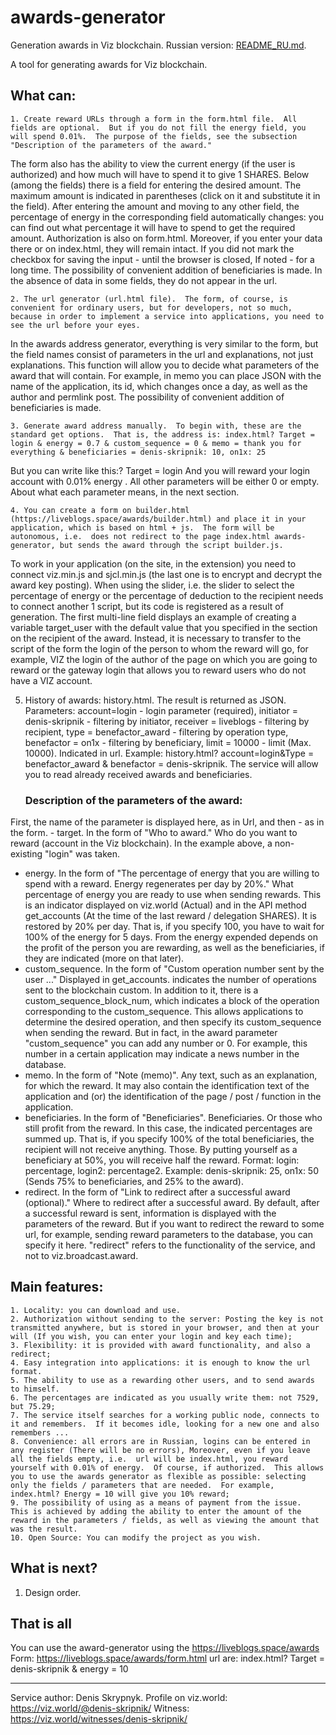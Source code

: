 # awards-generator
Generation awards in Viz blockchain.
Russian version: [README_RU.md](README_RU.md).

A tool for generating awards for Viz blockchain.
## What can:
    1. Create reward URLs through a form in the form.html file.  All fields are optional.  But if you do not fill the energy field, you will spend 0.01%.  The purpose of the fields, see the subsection "Description of the parameters of the award." 
The form also has the ability to view the current energy (if the user is authorized) and how much will have to spend it to give 1 SHARES.  Below (among the fields) there is a field for entering the desired amount. 
The maximum amount is indicated in parentheses (click on it and substitute it in the field).  After entering the amount and moving to any other field, the percentage of energy in the corresponding field automatically changes: you can find out what percentage it will have to spend to get the required amount. 
Authorization is also on form.html.  Moreover, if you enter your data there or on index.html, they will remain intact.
If you did not mark the checkbox for saving the input - until the browser is closed, If noted - for a long time.  The possibility of convenient addition of beneficiaries is made.  In the absence of data in some fields, they do not appear in the url.

    2. The url generator (url.html file).  The form, of course, is convenient for ordinary users, but for developers, not so much, because in order to implement a service into applications, you need to see the url before your eyes. 
In the awards address generator, everything is very similar to the form, but the field names consist of parameters in the url and explanations, not just explanations. 
This function will allow you to decide what parameters of the award that will contain. 
For example, in memo you can place JSON with the name of the application, its id, which changes once a day, as well as the author and permlink post. 
The possibility of convenient addition of beneficiaries is made.

    3. Generate award address manually.  To begin with, these are the standard get options.  That is, the address is: index.html? Target = login & energy = 0.7 & custom_sequence = 0 & memo = thank you for everything & beneficiaries = denis-skripnik: 10, on1x: 25
But you can write like this:? Target = login And you will reward your login account with 0.01% energy  .  All other parameters will be either 0 or empty.  About what each parameter means, in the next section.

    4. You can create a form on builder.html (https://liveblogs.space/awards/builder.html) and place it in your application, which is based on html + js.  The form will be autonomous, i.e.  does not redirect to the page index.html awards-generator, but sends the award through the script builder.js. 
To work in your application (on the site, in the extension) you need to connect viz.min.js and sjcl.min.js (the last one is to encrypt and decrypt the award key posting).  When using the slider, i.e.  the slider to select the percentage of energy or the percentage of deduction to the recipient needs to connect another 1 script, but its code is registered as a result of generation. 
The first multi-line field displays an example of creating a variable target_user with the default value that you specified in the section on the recipient of the award.  Instead, it is necessary to transfer to the script of the form the login of the person to whom the reward will go, for example, VIZ the login of the author of the page on which you are going to reward or the gateway login that allows you to reward users who do not have a VIZ account.

5. History of awards: history.html. 
The result is returned as JSON. 
Parameters: account=login - login parameter (required), initiator = denis-skripnik - filtering by initiator, receiver = liveblogs - filtering by recipient, type = benefactor_award - filtering by operation type, benefactor = on1x - filtering by beneficiary, limit = 10000 - limit (Max. 10000).  Indicated in url. 
Example: history.html? account=login&Type = benefactor_award & benefactor = denis-skripnik. 
The service will allow you to read already received awards and beneficiaries.

	### Description of the parameters of the award:
First, the name of the parameter is displayed here, as in Url, and then - as in the form.
    - target.  In the form of "Who to award."  Who do you want to reward (account in the Viz blockchain).  In the example above, a non-existing "login" was taken.
- energy.  In the form of "The percentage of energy that you are willing to spend with a reward. Energy regenerates per day by 20%."  What percentage of energy you are ready to use when sending rewards.  This is an indicator displayed on viz.world (Actual) and in the API method get_accounts (At the time of the last reward / delegation SHARES).  It is restored by 20% per day.  That is, if you specify 100, you have to wait for 100% of the energy for 5 days.  From the energy expended depends on the profit of the person you are rewarding, as well as the beneficiaries, if they are indicated (more on that later).
- custom_sequence.  In the form of "Custom operation number sent by the user ..." Displayed in get_accounts.  indicates the number of operations sent to the blockchain custom.  In addition to it, there is a custom_sequence_block_num, which indicates a block of the operation corresponding to the custom_sequence.  This allows applications to determine the desired operation, and then specify its custom_sequence when sending the reward.  But in fact, in the award parameter "custom_sequence" you can add any number or 0. For example, this number in a certain application may indicate a news number in the database.
- memo.  In the form of "Note (memo)".  Any text, such as an explanation, for which the reward.  It may also contain the identification text of the application and (or) the identification of the page / post / function in the application.
- beneficiaries.  In the form of "Beneficiaries".  Beneficiaries.  Or those who still profit from the reward.  In this case, the indicated percentages are summed up.  That is, if you specify 100% of the total beneficiaries, the recipient will not receive anything.  Those.  By putting yourself as a beneficiary at 50%, you will receive half the reward.  Format: login: percentage, login2: percentage2.  Example: denis-skripnik: 25, on1x: 50 (Sends 75% to beneficiaries, and 25% to the award).
- redirect.  In the form of "Link to redirect after a successful award (optional)."  Where to redirect after a successful award.  By default, after a successful reward is sent, information is displayed with the parameters of the reward.  But if you want to redirect the reward to some url, for example, sending reward parameters to the database, you can specify it here.  "redirect" refers to the functionality of the service, and not to viz.broadcast.award.

## Main features:
    1. Locality: you can download and use.
    2. Authorization without sending to the server: Posting the key is not transmitted anywhere, but is stored in your browser, and then at your will (If you wish, you can enter your login and key each time);
    3. Flexibility: it is provided with award functionality, and also a redirect;
    4. Easy integration into applications: it is enough to know the url format.
    5. The ability to use as a rewarding other users, and to send awards to himself.
    6. The percentages are indicated as you usually write them: not 7529, but 75.29;
    7. The service itself searches for a working public node, connects to it and remembers.  If it becomes idle, looking for a new one and also remembers ...
    8. Convenience: all errors are in Russian, logins can be entered in any register (There will be no errors), Moreover, even if you leave all the fields empty, i.e.  url will be index.html, you reward yourself with 0.01% of energy.  Of course, if authorized.  This allows you to use the awards generator as flexible as possible: selecting only the fields / parameters that are needed.  For example, index.html? Energy = 10 will give you 10% reward;
    9. The possibility of using as a means of payment from the issue.  This is achieved by adding the ability to enter the amount of the reward in the parameters / fields, as well as viewing the amount that was the result.
    10. Open Source: You can modify the project as you wish.

## What is next?
1. Design order.

## That is all 
You can use the award-generator using the https://liveblogs.space/awards
Form: https://liveblogs.space/awards/form.html
url are: index.html? Target = denis-skripnik & energy = 10

***

Service author: Denis Skrypnyk.
Profile on viz.world: https://viz.world/@denis-skripnik/
Witness: https://viz.world/witnesses/denis-skripnik/